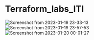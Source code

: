 # Terraform_labs_ITI
![Screenshot from 2023-01-19 23-33-13](https://user-images.githubusercontent.com/99266660/213568056-785eb982-42e8-4f81-bacc-04fa42a3f713.png)
![Screenshot from 2023-01-19 23-57-53](https://user-images.githubusercontent.com/99266660/213571953-c3a96744-a035-4ffa-8ff8-b78933768eb6.png)
![Screenshot from 2023-01-20 00-01-27](https://user-images.githubusercontent.com/99266660/213571955-823b42af-2686-4e60-90c2-9d7146c3b7b3.png)
